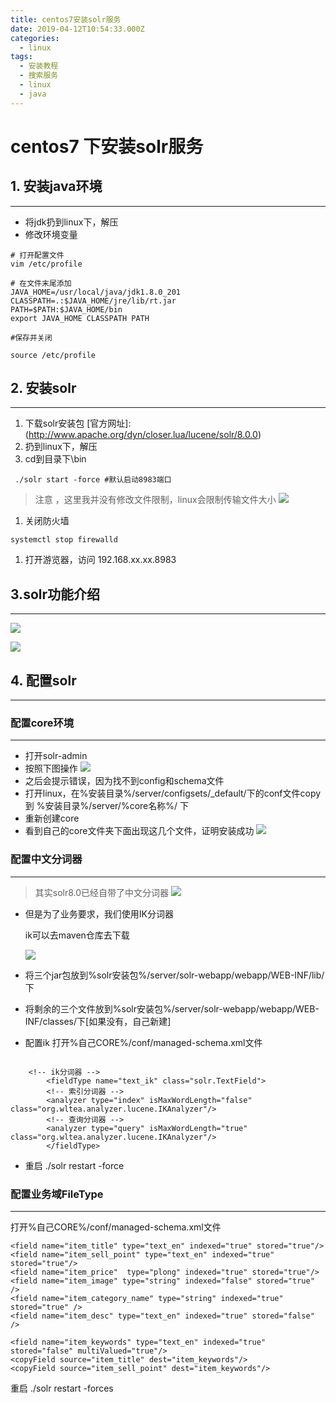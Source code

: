 ```yaml
---
title: centos7安装solr服务
date: 2019-04-12T10:54:33.000Z
categories:
  - linux
tags:
  - 安装教程
  - 搜索服务
  - linux
  - java
---
```


# centos7 下安装solr服务

## 1. 安装java环境

***

* 将jdk扔到linux下，解压
* 修改环境变量

```
# 打开配置文件
vim /etc/profile

# 在文件末尾添加
JAVA_HOME=/usr/local/java/jdk1.8.0_201
CLASSPATH=.:$JAVA_HOME/jre/lib/rt.jar
PATH=$PATH:$JAVA_HOME/bin
export JAVA_HOME CLASSPATH PATH

#保存并关闭

source /etc/profile
```

## 2. 安装solr

***

1. 下载solr安装包 \[官方网址]:(http://www.apache.org/dyn/closer.lua/lucene/solr/8.0.0)
2. 扔到linux下，解压
3. cd到目录下\bin

```
 ./solr start -force #默认启动8983端口
```

> 注意 ，这里我并没有修改文件限制，linux会限制传输文件大小 ![](https://s2.ax1x.com/2019/04/12/AbujvF.png)

1. 关闭防火墙

```
systemctl stop firewalld
```

1. 打开游览器，访问 192.168.xx.xx.8983

## 3.solr功能介绍

***

![](https://s2.ax1x.com/2019/04/12/AbajBt.png)

![](https://s2.ax1x.com/2019/04/12/Abdp4S.png)

## 4. 配置solr

***

### 配置core环境

***

* 打开solr-admin
* 按照下图操作 ![](https://s2.ax1x.com/2019/04/12/AbKrxU.png)
* 之后会提示错误，因为找不到config和schema文件
* 打开linux，在%安装目录%/server/configsets/\_default/下的conf文件copy到 %安装目录%/server/%core名称%/ 下
* 重新创建core
* 看到自己的core文件夹下面出现这几个文件，证明安装成功 ![](https://s2.ax1x.com/2019/04/12/AbMCLQ.png)

### 配置中文分词器

***

> 其实solr8.0已经自带了中文分词器 ![](https://s2.ax1x.com/2019/04/12/AbMuyF.png)

*   但是为了业务要求，我们使用IK分词器

    ik可以去maven仓库去下载

    ![](https://s2.ax1x.com/2019/04/12/AbtyfH.png)
* 将三个jar包放到%solr安装包%/server/solr-webapp/webapp/WEB-INF/lib/下
* 将剩余的三个文件放到%solr安装包%/server/solr-webapp/webapp/WEB-INF/classes/下\[如果没有，自己新建]
* 配置ik 打开%自己CORE%/conf/managed-schema.xml文件

```

    <!-- ik分词器 -->
        <fieldType name="text_ik" class="solr.TextField">
        <!-- 索引分词器 -->
        <analyzer type="index" isMaxWordLength="false" class="org.wltea.analyzer.lucene.IKAnalyzer"/>
        <!-- 查询分词器 -->
        <analyzer type="query" isMaxWordLength="true" class="org.wltea.analyzer.lucene.IKAnalyzer"/>
        </fieldType>
```

* 重启 ./solr restart -force

### 配置业务域FileType

***

打开%自己CORE%/conf/managed-schema.xml文件

```
<field name="item_title" type="text_en" indexed="true" stored="true"/>
<field name="item_sell_point" type="text_en" indexed="true" stored="true"/>
<field name="item_price"  type="plong" indexed="true" stored="true"/>
<field name="item_image" type="string" indexed="false" stored="true" />
<field name="item_category_name" type="string" indexed="true" stored="true" />
<field name="item_desc" type="text_en" indexed="true" stored="false" />

<field name="item_keywords" type="text_en" indexed="true" stored="false" multiValued="true"/>
<copyField source="item_title" dest="item_keywords"/>
<copyField source="item_sell_point" dest="item_keywords"/>
```

重启 ./solr restart -forces
